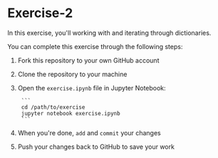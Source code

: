 # Exercise-2
In this exercise, you'll working with and iterating through dictionaries.

You can complete this exercise through the following steps:

1. Fork this repository to your own GitHub account
2. Clone the repository to your machine
3. Open the `exercise.ipynb` file in Jupyter Notebook:

		```
		cd /path/to/exercise
		jupyter notebook exercise.ipynb
		```

4. When you're done, `add` and `commit` your changes
5. Push your changes back to GitHub to save your work
